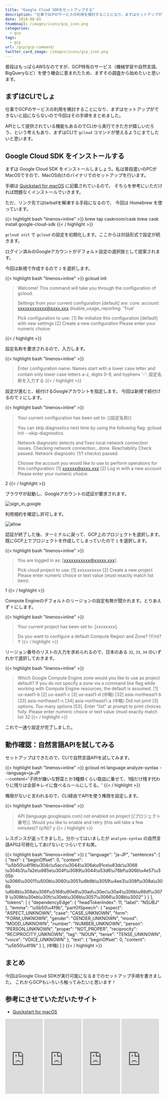 ```yaml
---
title: "Google Cloud SDKをセットアップする"
description: "仕事でGCPのサービスの利用を検討することになり、まずはセットアップができないと話にならないので今回はその手順をまとめました。"
date: 2018-08-05
thumbnail: /images/icons/gcp_icon.png
categories:
  - gcp
tags:
  - gcp
url: /gcp/gcp-command/
twitter_card_image: /images/icons/gcp_icon.png
---
```


普段はもっぱらAWSなのですが、GCP特有のサービス（機械学習や自然言語、BigQueryなど）を使う機会に恵まれたため、まずその調査から始めたいと思います。

<!--adsense-->

## まずはCLIでしょ

仕事でGCPのサービスの利用を検討することになり、まずはセットアップができないと話にならないので今回はその手順をまとめました。

APIとして提供されている機能もあるのでCLIから実行できた方が嬉しいだろう、という考えもあり、まずはCLIで `gcloud` コマンドが使えるようにまでしたいと思います。

## Google Cloud SDK をインストールする

まずは Google Cloud SDK をインストールしましょう。私は普段遣いのPCがMacOSですので、MacOS向けのバイナリでのセットアップを行います。

手順は [Quickstart for macOS](https://cloud.google.com/sdk/docs/quickstart-macos) に記載されているので、
そちらを参考にいただければ問題なくインストールでいきます。

ただ、リンク先ではtarballを解凍する手段になるので、 今回は Homebrew を使っています。

{{< highlight bash "linenos=inline" >}}
brew tap caskroom/cask
brew cask install google-cloud-sdk
{{< / highlight >}}

`gcloud init` で `gcloud` の設定を初期化します。ここからは対話形式で設定が続きます。

ログイン済みのGoogleアカウントがデフォルト設定の選択肢として提案されます。

今回は新規で作成するので `2` を選択します。

{{< highlight bash "linenos=inline" >}}
gcloud init

> Welcome! This command will take you through the configuration of gcloud.
>
> Settings from your current configuration [default] are:
> core:
>   account: xxxxxxxxxxxx@xxxx.xxx
>   disable_usage_reporting: 'True'
>
> Pick configuration to use:
>  [1] Re-initialize this configuration [default] with new settings
>  [2] Create a new configuration
> Please enter your numeric choice:

{{< / highlight >}}

設定名称を要求されるので、入力します。

{{< highlight bash "linenos=inline" >}}
> Enter configuration name. Names start with a lower case letter and
> contain only lower case letters a-z, digits 0-9, and hyphens '-':
設定名称を入力する
{{< / highlight >}}

設定が進むと、紐付けるGoogleアカウントを指定します。
今回は新規で紐付けるので `2` にします。

{{< highlight bash "linenos=inline" >}}
> Your current configuration has been set to: [(設定名称)]
>
> You can skip diagnostics next time by using the following flag:
>   gcloud init --skip-diagnostics
>
> Network diagnostic detects and fixes local network connection issues.
> Checking network connection...done.
> Reachability Check passed.
> Network diagnostic (1/1 checks) passed.
>
> Choose the account you would like to use to perform operations for
> this configuration:
>  [1] xxxxxx@xxxx.xxx
>  [2] Log in with a new account
> Please enter your numeric choice:

2
{{< / highlight >}}

ブラウザが起動し、Googleアカウントの認証が要求されます。

![sign_in_google](/images/20180805/sign_in_google.png)

利用規約を確認し許可します。

![allow](/images/20180805/allow.png)

認証が終了した後、ターミナルに戻って、GCP上のプロジェクトを選択します。 既にGCP上でプロジェクトを作成してしまっていたので `1` を選択します。

{{< highlight bash "linenos=inline" >}}
> You are logged in as: [xxxxxxxxxxx@xxxxx.xxx].
>
> Pick cloud project to use:
> [1] xxxxxxxxxx
> [2] Create a new project
>Please enter numeric choice or text value (must exactly match list
> item):
>
1
{{< / highlight >}}

Compute Engineのデフォルトのリージョンの設定有無が聞かれます。とりあえず `Y` にします。

{{< highlight bash "linenos=inline" >}}
> Your current project has been set to: [xxxxxxxx].
>
> Do you want to configure a default Compute Region and Zone? (Y/n)?
Y
{{< / highlight >}}

リージョン番号のリストの入力を求められるので、日本のある `32`, `33`, `34` のいずれかで選択しておきます。

{{< highlight bash "linenos=inline" >}}
> Which Google Compute Engine zone would you like to use as project
> default?
> If you do not specify a zone via a command line flag while working
> with Compute Engine resources, the default is assumed.
> [1] us-east1-b
> [2] us-east1-c
> [3] us-east1-d
> (中略)
> [32] asia-northeast1-b
> [33] asia-northeast1-c
> [34] asia-northeast1-a
> (中略)
> Did not print [3] options.
> Too many options [53]. Enter "list" at prompt to print choices fully.
> Please enter numeric choice or text value (must exactly match list
32
{{< / highlight >}}

これで一通り設定が完了しました。

<!--adsense-->

## 動作確認：自然言語APIを試してみる

セットアップはできたので、CLIで自然言語APIを試してみます。

{{< highlight bash "linenos=inline" >}}
gcloud ml language analyze-syntax --language=ja-JP \
  --content='子供が嫌いな野菜とか3種類くらい取皿に乗せて、1個だけ残す代わりに残りは全部キレイに食べるルールにしてる。'
{{< / highlight >}}

権限がないと言われるので、CLI経由でAPIを使う権限を設定します。

{{< highlight bash "linenos=inline" >}}
> API [language.googleapis.com] not enabled on project [(プロジェクト番号)].
> Would you like to enable and retry (this will take a few minutes)?
> (y/N)?
y
{{< / highlight >}}

レスポンスが返ってきました。分かってはいましたが `analyze-syntax` の自然言語APIは可視化してあげないとつらいですね笑。

{{< highlight bash "linenos=inline" >}}
{
  "language": "ja-JP",
  "sentences": [
    {
      "text": {
        "beginOffset": 0,
        "content": "\u5b50\u4f9b\u304c\u5acc\u3044\u306a\u91ce\u83dc\u3068
        \u304b3\u7a2e\u985e\u304f\u3089\u3044\u53d6\u76bf\u306b\u4e57\u305b
        \u3066\u30011\u500b\u3060\u3051\u6b8b\u3059\u4ee3\u308f\u308a\u306b
        \u6b8b\u308a\u306f\u5168\u90e8\u30ad\u30ec\u30a4\u306b\u98df\u3079
        \u308b\u30eb\u30fc\u30eb\u306b\u3057\u3066\u308b\u3002"
      }
    }
  ],
  "tokens": [
    {
      "dependencyEdge": {
        "headTokenIndex": 11,
        "label": "NSUBJ"
      },
      "lemma": "\u5b50\u4f9b",
      "partOfSpeech": {
        "aspect": "ASPECT_UNKNOWN",
        "case": "CASE_UNKNOWN",
        "form": "FORM_UNKNOWN",
        "gender": "GENDER_UNKNOWN",
        "mood": "MOOD_UNKNOWN",
        "number": "NUMBER_UNKNOWN",
        "person": "PERSON_UNKNOWN",
        "proper": "NOT_PROPER",
        "reciprocity": "RECIPROCITY_UNKNOWN",
        "tag": "NOUN",
        "tense": "TENSE_UNKNOWN",
        "voice": "VOICE_UNKNOWN"
      },
      "text": {
        "beginOffset": 0,
        "content": "\u5b50\u4f9b"
      }
    },
    (中略)
  ]
}
{{< / highlight >}}

## まとめ

今回はGoogle Cloud SDKが実行可能になるまでのセットアップ手順を書きました。
これからGCPもいろいろ触ってみたいと思います！

## 参考にさせていただいたサイト

* [Quickstart for macOS](https://cloud.google.com/sdk/docs/quickstart-macos)

<iframe style="width:120px;height:240px;" marginwidth="0" marginheight="0" scrolling="no" frameborder="0" src="https://rcm-fe.amazon-adsystem.com/e/cm?ref=qf_sp_asin_til&t=soudegesu-22&m=amazon&o=9&p=8&l=as1&IS2=1&detail=1&asins=4822257908&linkId=96562e30fee0c86028881bf8ff961412&bc1=ffffff&lt1=_blank&fc1=333333&lc1=0066c0&bg1=ffffff&f=ifr">
</iframe>
<iframe style="width:120px;height:240px;" marginwidth="0" marginheight="0" scrolling="no" frameborder="0" src="https://rcm-fe.amazon-adsystem.com/e/cm?ref=qf_sp_asin_til&t=soudegesu-22&m=amazon&o=9&p=8&l=as1&IS2=1&detail=1&asins=4798137146&linkId=8519a36037ae78c56c57df76fd8e0342&bc1=ffffff&lt1=_blank&fc1=333333&lc1=0066c0&bg1=ffffff&f=ifr">
</iframe>
<iframe style="width:120px;height:240px;" marginwidth="0" marginheight="0" scrolling="no" frameborder="0" src="https://rcm-fe.amazon-adsystem.com/e/cm?ref=qf_sp_asin_til&t=soudegesu-22&m=amazon&o=9&p=8&l=as1&IS2=1&detail=1&asins=4798155373&linkId=18c7903300574449f8b95d74c97a5a8f&bc1=ffffff&lt1=_blank&fc1=333333&lc1=0066c0&bg1=ffffff&f=ifr">
</iframe>
<iframe style="width:120px;height:240px;" marginwidth="0" marginheight="0" scrolling="no" frameborder="0" src="https://rcm-fe.amazon-adsystem.com/e/cm?ref=qf_sp_asin_til&t=soudegesu-22&m=amazon&o=9&p=8&l=as1&IS2=1&detail=1&asins=4865941053&linkId=7d7b23bc20001ccbcc6f87feb17d24b4&bc1=ffffff&lt1=_blank&fc1=333333&lc1=0066c0&bg1=ffffff&f=ifr">
</iframe>
